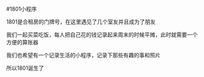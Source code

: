 #1801小程序

1801是合租房的门牌号，在这里遇见了几个室友并且成为了朋友

我们一起买菜吃饭，每人把自己花的钱记录起来周末的时候平摊，此时就需要一个方便的算账器

我们也希望有一个记录生活的小程序，记录下那些有趣的事和照片

所以1801诞生了